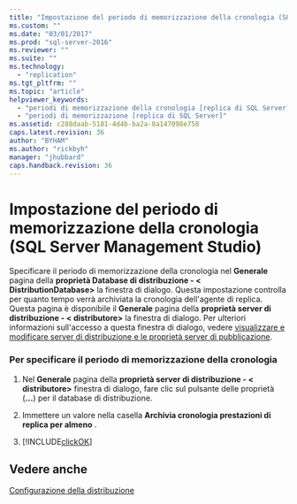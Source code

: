 ```yaml
---
title: "Impostazione del periodo di memorizzazione della cronologia (SQL Server Management Studio) | Microsoft Docs"
ms.custom: ""
ms.date: "03/01/2017"
ms.prod: "sql-server-2016"
ms.reviewer: ""
ms.suite: ""
ms.technology: 
  - "replication"
ms.tgt_pltfrm: ""
ms.topic: "article"
helpviewer_keywords: 
  - "periodi di memorizzazione della cronologia [replica di SQL Server]"
  - "periodi di memorizzazione [replica di SQL Server]"
ms.assetid: c288daab-5181-4d4b-ba2a-8a147098e758
caps.latest.revision: 36
author: "BYHAM"
ms.author: "rickbyh"
manager: "jhubbard"
caps.handback.revision: 36
---
```

# Impostazione del periodo di memorizzazione della cronologia (SQL Server Management Studio)
  Specificare il periodo di memorizzazione della cronologia nel **Generale** pagina della **proprietà Database di distribuzione - \< DistributionDatabase>** la finestra di dialogo. Questa impostazione controlla per quanto tempo verrà archiviata la cronologia dell'agente di replica. Questa pagina è disponibile il **Generale** pagina della **proprietà server di distribuzione - \< distributore>** la finestra di dialogo. Per ulteriori informazioni sull'accesso a questa finestra di dialogo, vedere [visualizzare e modificare server di distribuzione e le proprietà server di pubblicazione](../../relational-databases/replication/view-and-modify-distributor-and-publisher-properties.md).  
  
### Per specificare il periodo di memorizzazione della cronologia  
  
1.  Nel **Generale** pagina della **proprietà server di distribuzione - \< distributore>** finestra di dialogo, fare clic sul pulsante delle proprietà (**...**) per il database di distribuzione.  
  
2.  Immettere un valore nella casella **Archivia cronologia prestazioni di replica per almeno** .  
  
3.  [!INCLUDE[clickOK](../../includes/clickok-md.md)]  
  
## Vedere anche  
 [Configurazione della distribuzione](../../relational-databases/replication/configure-distribution.md)  
  
  